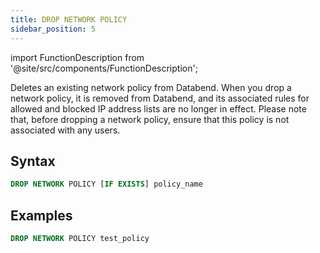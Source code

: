 ```yaml
---
title: DROP NETWORK POLICY
sidebar_position: 5
---
```


import FunctionDescription from '@site/src/components/FunctionDescription';

<FunctionDescription description="Introduced or updated: v1.2.26"/>

Deletes an existing network policy from Databend. When you drop a network policy, it is removed from Databend, and its associated rules for allowed and blocked IP address lists are no longer in effect. Please note that, before dropping a network policy, ensure that this policy is not associated with any users.

## Syntax

```sql
DROP NETWORK POLICY [IF EXISTS] policy_name
```

## Examples

```sql
DROP NETWORK POLICY test_policy
```
